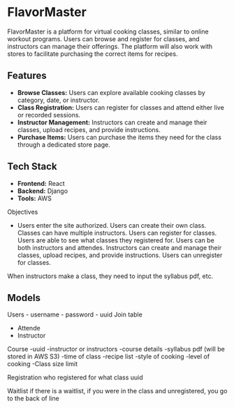 # FlavorMaster

FlavorMaster is a platform for virtual cooking classes, similar to online workout programs. Users can browse and register for classes, and instructors can manage their offerings. The platform will also work with stores to facilitate purchasing the correct items for recipes.

## Features

- **Browse Classes:** Users can explore available cooking classes by category, date, or instructor.
- **Class Registration:** Users can register for classes and attend either live or recorded sessions.
- **Instructor Management:** Instructors can create and manage their classes, upload recipes, and provide instructions.
- **Purchase Items:** Users can purchase the items they need for the class through a dedicated store page.

## Tech Stack

- **Frontend:** React
- **Backend:** Django
- **Tools:** AWS

Objectives
- Users enter the site authorized. Users can create their own class. Classes can have multiple instructors. Users can register for classes. Users are able to see what classes they registered for. Users can be both instructors and attendes. Instructors can create and manage their classes, upload recipes, and provide instructions. Users can unregister for classes.

When instructors make a class, they need to input the syllabus pdf, etc.

## Models
Users
    - username
    - password
    - uuid
Join table
- Attende
- Instructor

Course
    -uuid
    -instructor or instructors
    -course details
    -syllabus pdf (will be stored in AWS S3)
    -time of class
    -recipe list
    -style of cooking
    -level of cooking
    -Class size limit

Registration
    who registered for what class
    uuid

Waitlist
    if there is a waitlist, if you were in the class and unregistered, you go to the back of line

